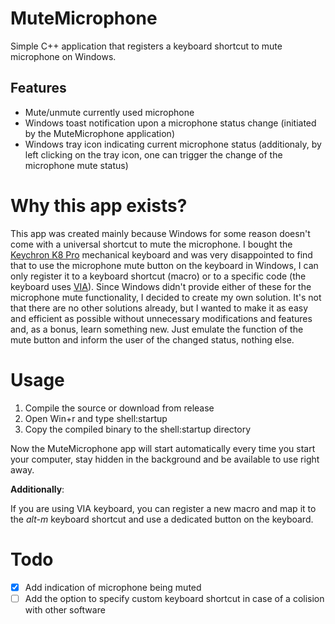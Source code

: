 # MuteMicrophone
Simple C++ application that registers a keyboard shortcut to mute microphone on Windows.

## Features
- Mute/unmute currently used microphone
- Windows toast notification upon a microphone status change (initiated by the MuteMicrophone application)
- Windows tray icon indicating current microphone status (additionaly, by left clicking on the tray icon, one can trigger the change of the microphone mute status)

# Why this app exists?
This app was created mainly because Windows for some reason doesn't come with a universal shortcut to mute the microphone. I bought the [Keychron K8 Pro](https://www.keychron.com/products/keychron-k8-pro-qmk-via-wireless-mechanical-keyboard) mechanical keyboard and was very disappointed to find that to use the microphone mute button on the keyboard in Windows, I can only register it to a keyboard shortcut (macro) or to a specific code (the keyboard uses [VIA](https://www.caniusevia.com/)). Since Windows didn't provide either of these for the microphone mute functionality, I decided to create my own solution. It's not that there are no other solutions already, but I wanted to make it as easy and efficient as possible without unnecessary modifications and features and, as a bonus, learn something new. Just emulate the function of the mute button and inform the user of the changed status, nothing else.

# Usage
1. Compile the source or download from release
2. Open Win+r and type shell:startup
3. Copy the compiled binary to the shell:startup directory

Now the MuteMicrophone app will start automatically every time you start your computer, stay hidden in the background and be available to use right away.

**Additionally**:

If you are using VIA keyboard, you can register a new macro and map it to the *alt-m* keyboard shortcut and use a dedicated button on the keyboard.

# Todo
- [x] Add indication of microphone being muted
- [ ] Add the option to specify custom keyboard shortcut in case of a colision with other software
